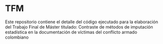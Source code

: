 # TFM
Este repositorio contiene el detalle del código ejecutado para la elaboración del Trabajo Final de Máster titulado: Contraste de métodos de imputación estadística en la documentación de víctimas del conflicto armado colombiano

